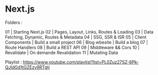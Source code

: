 # Next.js

Folders :

01 | Starting Next.js
02 | Pages, Layout, Links, Routes & Loading
03 | Data Fetching, Dynamic, Routes & Metadata
04 | SSG, SSR & ISR
05 | Client Components | Build a small project
06 | Blog wbesite | Build a blog
07 | Route Handlers
08 | Build a REST API
09 | Middleware && Cors
10 | Revalidate | On demande Revalidation
11 | Mutating Data

Playlist :
https://www.youtube.com/playlist?list=PL0Zuz27SZ-6Pk-QJIdGd1tGZEzy9RTgtj